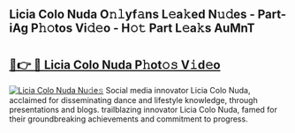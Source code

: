 ## Licia Colo Nuda O𝚗𝚕yf𝚊ns L𝚎a𝚔ed N𝚞𝚍es - Part-iAg P𝚑𝚘tos Vi𝚍𝚎o - H𝚘𝚝 Part L𝚎a𝚔s AuMnT

# <h2><a href="http://kfa05f.oniu.top/?m=Licia+Colo+Nuda">🔗👉 🔴 Licia Colo Nuda P𝚑ot𝚘𝚜 V𝚒d𝚎o</a></h2>

[![Licia Colo Nuda Nu𝚍e𝚜](https://i.imgur.com/0qMVB7G.gif)](http://kfa05f.oniu.top/?m=Licia+Colo+Nuda)
Social media innovator Licia Colo Nuda, acclaimed for disseminating dance and lifestyle knowledge, through presentations and blogs. trailblazing innovator Licia Colo Nuda, famed for their groundbreaking achievements and commitment to progress.  

